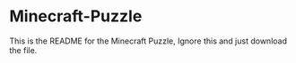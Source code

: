 # Minecraft-Puzzle
This is the README for the Minecraft Puzzle, Ignore this and just download the file.
